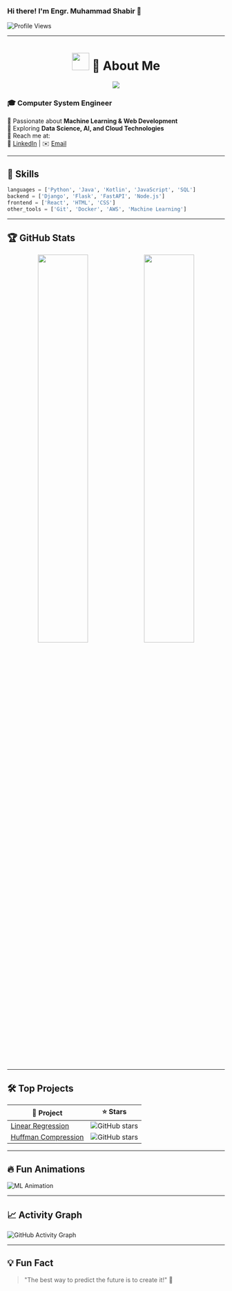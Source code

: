 ### Hi there! I'm **Engr. Muhammad Shabir** 👋

![Profile Views](https://komarev.com/ghpvc/?username=EngrShabir135&color=brightgreen)

---

<h1 align="center">
  <img src="https://media.giphy.com/media/hvRJCLFzcasrR4ia7z/giphy.gif" width="40px"/>
  🌱 About Me
</h1>

<p align="center">
  <img src="https://readme-typing-svg.herokuapp.com?font=Roboto&size=25&color=4CAF50&center=true&vCenter=true&width=500&lines=👨‍💻+Computer+System+Engineer;🚀+ML+%26+Web+Development+Enthusiast;📊+Exploring+AI%2C+Cloud+%26+Data+Science;" />
</p>

### 🎓 **Computer System Engineer**
🎯 Passionate about **Machine Learning & Web Development**  
🚀 Exploring **Data Science, AI, and Cloud Technologies**  
📩 Reach me at:  
🔗 [LinkedIn](https://www.linkedin.com/in/engr-shabir-411357262/) | ✉️ [Email](mailto:muhammadshabir594@gmail.com)


---

## 🚀 Skills

```python
languages = ['Python', 'Java', 'Kotlin', 'JavaScript', 'SQL']
backend = ['Django', 'Flask', 'FastAPI', 'Node.js']
frontend = ['React', 'HTML', 'CSS']
other_tools = ['Git', 'Docker', 'AWS', 'Machine Learning']
```

---

## 🏆 GitHub Stats
<div align="center">
  <img width="48%" src="https://github-readme-stats.vercel.app/api?username=EngrShabir135&show_icons=true&theme=radical"/>
  <img width="48%" src="https://github-readme-streak-stats.herokuapp.com/?user=EngrShabir135&theme=radical"/>
</div>

---

## 🛠️ Top Projects
| 🚀 Project | ⭐ Stars |
|-----------|---------|
| [Linear Regression](https://github.com/EngrShabir135/Linear_regression_with_multiple_variable) | ![GitHub stars](https://img.shields.io/github/stars/EngrShabir135/Linear_regression_with_multiple_variable?style=social) |
| [Huffman Compression](https://github.com/EngrShabir135/Huffman) | ![GitHub stars](https://img.shields.io/github/stars/EngrShabir135/Huffman?style=social) |

---

## 🔥 Fun Animations  
![ML Animation](https://media2.giphy.com/media/v1.Y2lkPTc5MGI3NjExdjc0MzgybmNlc3JsMW90a3djOXcxZW5obHpjd2puMGFxcmJkN3dxdSZlcD12MV9pbnRlcm5hbF9naWZfYnlfaWQmY3Q9Zw/NsBknNwmmWE8WU1q2U/giphy.gif)



---

## 📈 Activity Graph
![GitHub Activity Graph](https://github-readme-activity-graph.vercel.app/graph?username=EngrShabir135&theme=green&area=true)

---

## 💡 Fun Fact
> "The best way to predict the future is to create it!" 🚀
